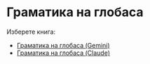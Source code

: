 # Граматика на глобаса

Изберете книга:

- [Граматика на глобаса (Gemini)](./gemini/index.html)
- [Граматика на глобаса (Claude)](./claude/index.html)
